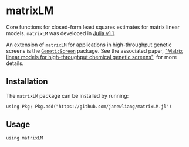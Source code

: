 # matrixLM

Core functions for closed-form least squares estimates for matrix linear models. `matrixLM` was developed in [Julia v1.1](https://julialang.org/downloads/). 

An extension of `matrixLM` for applications in high-throughput genetic screens is the [`GeneticScreen`](https://github.com/janewliang/GeneticScreen.jl) package. See the associated paper, ["Matrix linear models for high-throughput chemical genetic screens"](https://www.biorxiv.org/content/10.1101/468140v1), for more details. 

## Installation 

The `matrixLM` package can be installed by running: 

```
using Pkg; Pkg.add("https://github.com/janewliang/matrixLM.jl")
```

## Usage 

```
using matrixLM
```